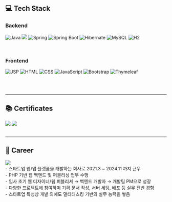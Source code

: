 <div >

<h2>💻 Tech Stack</h2>  
<h3>Backend</h3>

![Java](https://img.shields.io/badge/Java-007396?style=for-the-badge&logo=java&logoColor=white)
<img src="https://img.shields.io/badge/PHP-777BB4?style=for-the-badge&logo=php&logoColor=white"/>
![Spring](https://img.shields.io/badge/Spring-6DB33F?style=for-the-badge&logo=spring&logoColor=white)
![Spring Boot](https://img.shields.io/badge/Spring%20Boot-6DB33F?style=for-the-badge&logo=springboot&logoColor=white)
![Hibernate](https://img.shields.io/badge/Hibernate-59666C?style=for-the-badge&logo=hibernate&logoColor=white)
![MySQL](https://img.shields.io/badge/MySQL-4479A1?style=for-the-badge&logo=mysql&logoColor=white)
![H2](https://img.shields.io/badge/H2-1C92C9?style=for-the-badge&logo=h2database&logoColor=white)


<br>
<h3>Frontend</h3>

![JSP](https://img.shields.io/badge/JSP-0074A6?style=for-the-badge&logo=java&logoColor=white)
![HTML](https://img.shields.io/badge/HTML5-E34F26?style=for-the-badge&logo=html5&logoColor=white)
![CSS](https://img.shields.io/badge/CSS3-1572B6?style=for-the-badge&logo=css3&logoColor=white)
![JavaScript](https://img.shields.io/badge/JavaScript-F7DF1E?style=for-the-badge&logo=javascript&logoColor=black)
![Bootstrap](https://img.shields.io/badge/Bootstrap-7952B3?style=for-the-badge&logo=bootstrap&logoColor=white)
![Thymeleaf](https://img.shields.io/badge/Thymeleaf-005F0F?style=for-the-badge&logo=thymeleaf&logoColor=white)

<br>
<br>
<hr>

<h2>📚 Certificates</h2>  
<img src="https://img.shields.io/badge/정보처리기사-117ACA?style=for-the-badge&logoColor=white"/>
<img src="https://img.shields.io/badge/웹디자인기능사-F57C00?style=for-the-badge&logoColor=white"/>
<br>
<br>
<hr>
<h2>💼 Career</h2>
<img src="https://img.shields.io/badge/리본알파-0C6E9C?style=for-the-badge&logoColor=white"/><br>
- 스타트업 웹/앱 플랫폼을 개발하는 회사로 2021.3 ~ 2024.11 까지 근무<br>  
- PHP 기반 웹 백엔드 및 퍼블리싱 업무 수행<br>  
- 입사 초기 웹 디자이너/웹 퍼블리셔 → 백엔드 개발자 → 개발팀 PM으로 성장<br>  
- 다양한 프로젝트에 참여하며 기획 문서 작성, 서버 세팅, 배포 등 실무 전반 경험<br>
- 스타트업 특성상 개발 외에도 멀티태스킹 기반의 실무 능력을 쌓음<br>
</div>















